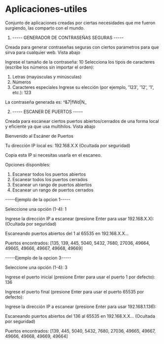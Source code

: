 # Aplicaciones-utiles
Conjunto de aplicaciones creadas por ciertas necesidades que me fueron surgiendo, las comparto con el mundo. 

1. ----- GENERADOR DE CONTRASEÑAS SEGURAS -----
   
Creada para generar contraseñas seguras con ciertos parametros para que sirva para cualquier web. Vista abajo

Ingrese el tamaño de la contraseña: 10
Selecciona los tipos de caracteres (escribe los números sin importar el orden):
1. Letras (mayúsculas y minúsculas)
2. Números
3. Caracteres especiales
Ingrese su elección (por ejemplo, '123', '12', '1', etc.): 123

La contraseña generada es: ^&7|fWd|N_


2. -----  ESCANER DE PUERTOS -----

Creada para escanear ciertos puertos abiertos/cerrados de una forma local y eficiente ya que usa multihilos. Vista abajo


Bienvenido al Escáner de Puertos

Tu dirección IP local es: 192.168.X.X (Ocultada por seguridad)

Copia esta IP si necesitas usarla en el escaneo.


Opciones disponibles:
1. Escanear todos los puertos abiertos
2. Escanear todos los puertos cerrados
3. Escanear un rango de puertos abiertos
4. Escanear un rango de puertos cerrados

-----Ejemplo de la opcion 1-----

Seleccione una opción (1-4): 1

Ingrese la dirección IP a escanear (presione Enter para usar  192.168.X.X):  (Ocultada por seguridad)

Escaneando puertos abiertos del 1 al 65535 en 192.168.X.X...

Puertos encontrados: [135, 139, 445, 5040, 5432, 7680, 27036, 49664, 49665, 49666, 49667, 49668, 49669]



-----Ejemplo de la opcion 3-----

Seleccione una opción (1-4): 3

Ingrese el puerto inicial (presione Enter para usar el puerto 1 por defecto): 136

Ingrese el puerto final (presione Enter para usar el puerto 65535 por defecto): 

Ingrese la dirección IP a escanear (presione Enter para usar 192.168.1.136): 

Escaneando puertos abiertos del 136 al 65535 en 192.168.X.X... (Ocultada por seguridad)

Puertos encontrados: [139, 445, 5040, 5432, 7680, 27036, 49665, 49667, 49666, 49668, 49669, 49664]

